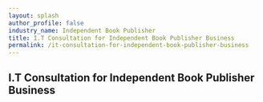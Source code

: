 ```yaml
---
layout: splash 
author_profile: false 
industry_name: Independent Book Publisher
title: I.T Consultation for Independent Book Publisher Business
permalink: /it-consultation-for-independent-book-publisher-business
---
```


## I.T Consultation for Independent Book Publisher Business